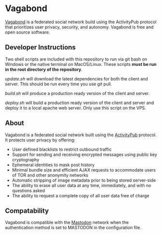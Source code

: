 # Vagabond

[Vagabond](https://www.teamvagabond.com) is a federated social network build using the ActivityPub protocol that prioritizes user privacy, security, and autonomy. Vagabond is free and open source software.  

## Developer Instructions

Two shell scripts are included with this repository to run via git bash on Windows or the native terminal on MacOS/Linux. These scripts **must be run in the root directory of the repository**. 

*update.sh* will download the latest dependencies for both the client and server. This should be run every time you use git pull. 

*build.sh* will produce a production ready version of the client and server. 

*deploy.sh* will build a production ready version of the client and server and deploy it to a local apache web server. Only use this script on the VPS. 

## About

Vagabond is a federated social network built using the [ActivityPub](https://www.w3.org/TR/2018/REC-activitypub-20180123/) protocol. It protects user privacy by offering:

* User defined blacklists to restrict outbound traffic
* Support for sending and receiving encrypted messages using public key cryptography
* Ephemeral identities to mask post history
* Minimal bundle size and efficient AJAX requests to accommodate users of TOR and other anonymity networks
* Automatic stripping of image metadata prior to being stored server-side
* The ability to erase all user data at any time, immediately, and with no questions asked
* The ability to request a complete copy of all user data free of charge

## Compatability

Vagabond is compatible with the [Mastodon](https://mastodon.social/about) network when the authentication method is set to MASTODON in the configuration file. 
